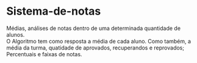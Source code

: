 # Sistema-de-notas
Médias, análises de notas dentro de uma determinada quantidade de alunos.  
O Algoritmo tem como resposta a média de cada aluno. Como também, a média da turma, quatidade de aprovados, recuperandos e reprovados; Percentuais e faixas de notas.

